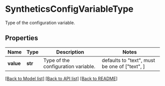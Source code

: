 # SyntheticsConfigVariableType

Type of the configuration variable.

## Properties
Name | Type | Description | Notes
------------ | ------------- | ------------- | -------------
**value** | **str** | Type of the configuration variable. | defaults to "text",  must be one of ["text", ]

[[Back to Model list]](README.md#documentation-for-models) [[Back to API list]](README.md#documentation-for-api-endpoints) [[Back to README]](README.md)


